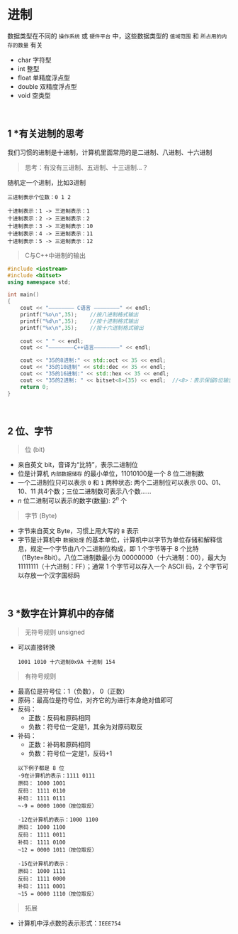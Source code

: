 &emsp;
# 进制

数据类型在不同的 `操作系统` 或 `硬件平台` 中，这些数据类型的 `值域范围` 和 `所占用的内存的数量` 有关
- char 字符型
- int 整型
- float 单精度浮点型
- double 双精度浮点型
- void 空类型        


&emsp;
## 1 *有关进制的思考
我们习惯的进制是十进制，计算机里面常用的是二进制、八进制、十六进制
>思考：有没有三进制、五进制、十三进制...？

随机定一个进制，比如3进制
```
三进制表示个位数：0 1 2

十进制表示：1 -> 三进制表示：1
十进制表示：2 -> 三进制表示：2
十进制表示：3 -> 三进制表示：10
十进制表示：4 -> 三进制表示：11
十进制表示：5 -> 三进制表示：12
```


>C与C++中进制的输出
```c++
#include <iostream>
#include <bitset>
using namespace std;

int main()
{
    cout << "———————— C语言 ————————" << endl;
    printf("%o\n",35);    //按八进制格式输出
    printf("%d\n",35);    //按十进制格式输出
    printf("%x\n",35);    //按十六进制格式输出
    
    cout << " " << endl;
    cout << "————————C++语言————————" << endl;

    cout << "35的8进制:" << std::oct << 35 << endl;  
    cout << "35的10进制" << std::dec << 35 << endl;  
    cout << "35的16进制:" << std::hex << 35 << endl;  
    cout << "35的2进制: " << bitset<8>(35) << endl;  //<8>：表示保留8位输出
    return 0;
}
```

&emsp;
## 2 位、字节
>位 (bit) 
- 来自英文 bit，音译为“比特”，表示二进制位
- 位是计算机 `内部数据储存` 的最小单位，11010100是一个 8 位二进制数
- 一个二进制位只可以表示 `0` 和 `1` 两种状态: 两个二进制位可以表示 00、01、10、11 共4个数；三位二进制数可表示八个数……
- $n$ 位二进制可以表示的数字(数量): $2^{n}$ 个

>字节 (Byte)
- 字节来自英文 Byte，习惯上用大写的 `B` 表示
- 字节是计算机中 `数据处理` 的基本单位，计算机中以字节为单位存储和解释信息，规定一个字节由八个二进制位构成，即 1 个字节等于 8 个比特（1Byte=8bit）。八位二进制数最小为 00000000（十六进制：00），最大为 11111111（十六进制：FF）；通常 1 个字节可以存入一个 ASCII 码，2 个字节可以存放一个汉字国标码


&emsp;
## 3 *数字在计算机中的存储
>无符号规则 unsigned
- 可以直接转换
    ```
    1001 1010 十六进制0x9A 十进制 154
    ```
>有符号规则
- 最高位是符号位：1（负数）， 0（正数）
- 原码：最高位是符号位，对齐它的为进行本身绝对值即可
- 反码：
    - 正数：反码和原码相同
    - 负数：符号位一定是1，其余为对原码取反
- 补码：
    - 正数：补码和原码相同
    - 负数：符号位一定是1，反码+1
    ```
    以下例子都是 8 位
    -9在计算机的表示：1111 0111
    原码： 1000 1001
    反码： 1111 0110
    补码： 1111 0111
    ~-9 = 0000 1000（按位取反）

    -12在计算机的表示：1000 1100
    原码： 1000 1100
    反码： 1111 0011
    补码： 1111 0100
    ~12 = 0000 1011（按位取反）

    -15在计算机的表示：
    原码： 1000 1111
    反码： 1111 0000
    补码： 1111 0001
    ~15 = 0000 1110（按位取反）
    ```

>拓展
- 计算机中浮点数的表示形式：`IEEE754`